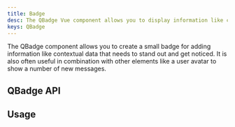 ```yaml
---
title: Badge
desc: The QBadge Vue component allows you to display information like contextual data that needs to stand out and get noticed.
keys: QBadge
---
```

The QBadge component allows you to create a small badge for adding information like contextual data that needs to stand out and get noticed. It is also often useful in combination with other elements like a user avatar to show a number of new messages.

## QBadge API

<doc-api file="QBadge" />

## Usage

<doc-example title="Basic" file="QBadge/Basic" />

<doc-example title="Aligned" file="QBadge/Align" />

<doc-example title="Floating" file="QBadge/Floating" />

<doc-example title="Transparent" file="QBadge/Transparent" />

<doc-example title="Outline design" file="QBadge/Outline" />

<doc-example title="Rounded" file="QBadge/Rounded" />

<doc-example title="Indicators" file="QBadge/Indicators" />
